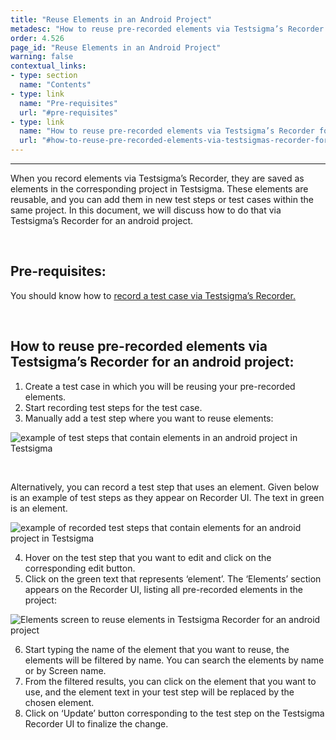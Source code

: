 ```yaml
---
title: "Reuse Elements in an Android Project"
metadesc: "How to reuse pre-recorded elements via Testsigma’s Recorder for an android project."
order: 4.526
page_id: "Reuse Elements in an Android Project"
warning: false
contextual_links:
- type: section
  name: "Contents"
- type: link
  name: "Pre-requisites"
  url: "#pre-requisites"
- type: link
  name: "How to reuse pre-recorded elements via Testsigma’s Recorder for an android project"
  url: "#how-to-reuse-pre-recorded-elements-via-testsigmas-recorder-for-an-android-project"
---
```


---

When you record elements via Testsigma’s Recorder, they are saved as elements in the corresponding project in Testsigma. These elements are reusable, and you can add them in new test steps or test cases within the same project. In this document, we will discuss how to do that via Testsigma’s Recorder for an android project.

&emsp;

## **Pre-requisites:**

You should know how to [record a test case via Testsigma’s Recorder.](https://testsigma.com/docs/test-cases/create-steps-recorder/android-apps/overview/)

&emsp;

## **How to reuse pre-recorded elements via Testsigma’s Recorder for an android project:**

 1. Create a test case in which you will be reusing your pre-recorded elements.
 2. Start recording test steps for the test case.
 3. Manually add a test step where you want to reuse elements:


![example of test steps that contain elements in an android project in Testsigma](https://docs.testsigma.com/images/reuse-elements/test-steps-that-contain-elements-testsigma-android.png)

&emsp;

Alternatively, you can record a test step that uses an element. Given below is an example of test steps as they appear on Recorder UI. The text in green is an element.

![example of recorded test steps that contain elements for an android project in Testsigma](https://docs.testsigma.com/images/reuse-elements/recorded-test-steps-that-contain-element-testsigma-android.png)

 4. Hover on the test step that you want to edit and click on the corresponding edit button. 
 5. Click on the green text that represents ‘element’. The ‘Elements’ section appears on the Recorder UI, listing all pre-recorded elements in the project:

![Elements screen to reuse elements in Testsigma Recorder for an android project](https://docs.testsigma.com/images/reuse-elements/Element-screen-reuse-elements-testsigma-Recorder-android.png)

 6. Start typing the name of the element that you want to reuse, the elements will be filtered by name. You can search the elements by name or by Screen name.
 7. From the filtered results, you can click on the element that you want to use, and the element text in your test step will be replaced by the chosen element.
 8. Click on ‘Update’ button corresponding to the test step on the Testsigma Recorder UI to finalize the change.




